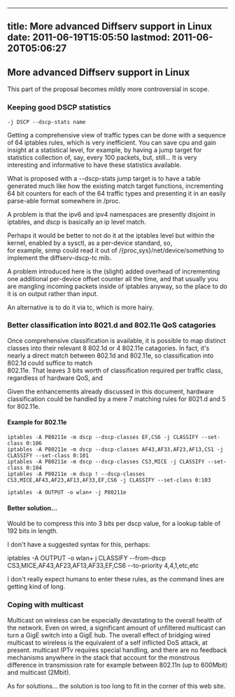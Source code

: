 
---
title: More advanced Diffserv support in Linux
date: 2011-06-19T15:05:50
lastmod: 2011-06-20T05:06:27
---
More advanced Diffserv support in Linux
---------------------------------------

This part of the proposal becomes mildly more controversial in scope.

### Keeping good DSCP statistics

    -j DSCP --dscp-stats name

Getting a comprehensive view of traffic types can be done with a
sequence of 64 iptables rules, which is very inefficient. You can save
cpu and gain insight at a statistical level, for example, by having a
jump target for statistics collection of, say, every 100 packets, but,
still... It is very interesting and informative to have these statistics
available.

What is proposed with a --dscp-stats jump target is to have a table
generated much like how the existing match target functions,
incrementing 64 bit counters for each of the 64 traffic types and
presenting it in an easily parse-able format somewhere in /proc.

A problem is that the ipv6 and ipv4 namespaces are presently disjoint in
iptables, and dscp is basically an ip level match.

Perhaps it would be better to not do it at the iptables level but within
the kernel, enabled by a sysctl, as a per-device standard, so,\
for example, snmp could read it out of /{proc,sys}/net/device/something
to implement the diffserv-dscp-tc mib.

A problem introduced here is the (slight) added overhead of incrementing
one additional per-device offset counter all the time, and that usually
you are mangling incoming packets inside of iptables anyway, so the
place to do it is on output rather than input.

An alternative is to do it via tc, which is more hairy.

### Better classification into 8021.d and 802.11e QoS catagories

Once comprehensive classification is available, it is possible to map
distinct classes into their relevant 8 802.1d or 4 802.11e catagories.
In fact, it's nearly a direct match between 802.1d and 802.11e, so
classification into 802.1d could suffice to match\
802.11e. That leaves 3 bits worth of classification required per traffic
class, regardless of hardware QoS, and

Given the enhancements already discussed in this document, hardware
classification could be handled by a mere 7 matching rules for 8021.d
and 5 for 802.11e.

#### Example for 802.11e

    iptables -A P80211e -m dscp --dscp-classes EF,CS6 -j CLASSIFY --set-class 0:106
    iptables -A P80211e -m dscp --dscp-classes AF43,AF33,AF23,AF13,CS1 -j CLASSIFY --set-class 0:101
    iptables -A P80211e -m dscp --dscp-classes CS3,MICE -j CLASSIFY --set-class 0:104
    iptables -A P80211e -m dscp ! --dscp-classes CS3,MICE,AF43,AF23,AF13,AF33,EF,CS6 -j CLASSIFY --set-class 0:103

    iptables -A OUTPUT -o wlan+ -j P80211e

</code>

#### Better solution...

Would be to compress this into 3 bits per dscp value, for a lookup table
of 192 bits in length.

I don't have a suggested syntax for this, perhaps:

iptables -A OUTPUT -o wlan+ j CLASSIFY --from-dscp
CS3,MICE,AF43,AF23,AF13,AF33,EF,CS6 --to-priority 4,4,1,etc,etc

I don't really expect humans to enter these rules, as the command lines
are getting kind of long.

### Coping with multicast

Multicast on wireless can be especially devastating to the overall
health of the network. Even on wired, a significant amount of unfiltered
multicast can turn a GigE switch into a GigE hub. The overall effect of
bridging wired multicast to wireless is the equivalent of a self
inflicted DoS attack, at present. multicast IPTv requires special
handling, and there are no feedback mechanisms anywhere in the stack
that account for the monstrous difference in transmission rate for
example between 802.11n (up to 600Mbit) and multicast (2Mbit).

As for solutions... the solution is too long to fit in the corner of
this web site.
